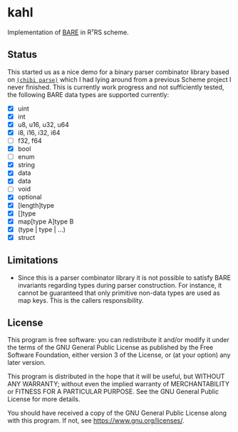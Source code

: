 # kahl

Implementation of [BARE][bare web] in R⁷RS scheme.

## Status

This started us as a nice demo for a binary parser combinator library
based on [`(chibi parse)`][chibi parse] which I had lying around from a
previous Scheme project I never finished. This is currently work
progress and not sufficiently tested, the following BARE data types are
supported currently:

* [x] uint
* [x] int
* [x] u8, u16, u32, u64
* [x] i8, i16, i32, i64
* [ ] f32, f64
* [x] bool
* [ ] enum
* [x] string
* [x] data<length>
* [x] data
* [ ] void
* [x] optional<type>
* [x] [length]type
* [x] []type
* [x] map[type A]type B
* [x] (type | type | ...)
* [x] struct

## Limitations

* Since this is a parser combinator library it is not possible to
  satisfy BARE invariants regarding types during parser construction.
  For instance, it cannot be guaranteed that only primitive non-data
  types are used as map keys. This is the callers responsibility.

## License

This program is free software: you can redistribute it and/or modify
it under the terms of the GNU General Public License as published by
the Free Software Foundation, either version 3 of the License, or
(at your option) any later version.

This program is distributed in the hope that it will be useful,
but WITHOUT ANY WARRANTY; without even the implied warranty of
MERCHANTABILITY or FITNESS FOR A PARTICULAR PURPOSE. See the
GNU General Public License for more details.

You should have received a copy of the GNU General Public License
along with this program. If not, see <https://www.gnu.org/licenses/>.

[bare web]: https://baremessages.org/
[chibi parse]: https://synthcode.com/scheme/chibi/lib/chibi/parse.html
